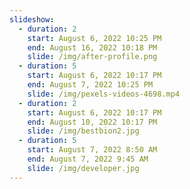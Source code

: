 ```yaml
---
slideshow:
  - duration: 2
    start: August 6, 2022 10:25 PM
    end: August 16, 2022 10:18 PM
    slide: /img/after-profile.png
  - duration: 5
    start: August 6, 2022 10:17 PM
    end: August 7, 2022 10:25 PM
    slide: /img/pexels-videos-4698.mp4
  - duration: 2
    start: August 6, 2022 10:17 PM
    end: August 10, 2022 10:17 PM
    slide: /img/bestbion2.jpg
  - duration: 5
    start: August 7, 2022 8:50 AM
    end: August 7, 2022 9:45 AM
    slide: /img/developer.jpg
---
```

